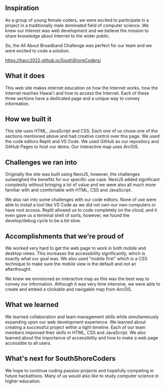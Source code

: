 ## Inspiration
As a group of young female coders, we were excited to participate in a project in a traditionally male dominated field of computer science. We knew our interest was web development and we believe the mission to share knowledge about Internet to the wider public.

So, the All About Broadband Challenge was perfect for our team and we were excited to code a solution. 

https://hacc2022.github.io/SouthShoreCoders/

## What it does
This web site makes internet education on how the Internet works, how the Internet reaches Hawai'i and how to access the Internet. Each of these three sections have a dedicated page and a unique way to convey information. 

## How we built it
This site uses HTML, JavaScript and CSS. Each one of us chose one of the sections mentioned above and had creative control over this page. We used the code editors Replit and VS Code. We used GitHub as our repository and GitHub Pages to host our demo. Our interactive map uses ArcGIS.

## Challenges we ran into
Originally the site was built using NextJS, however, the challenges outweighed the benefits for our specific use case. NextJS added significant complexity without bringing a lot of value and we were also all much more familiar with and comfortable with HTML, CSS and JavaScript.

We also ran into some challenges with our code editors. None of use were able to install a tool like VS Code as we did not own our own computers or have root access. Replit allowed us to code completely on the cloud, and it even gave us a terminal shell of sorts, however, we found the develop/debug cycle to be a bit slow.

## Accomplishments that we're proud of
We worked very hard to get the web page to work in both mobile and desktop views. This increases the accessibility significantly, which is exactly what our goal was. We also used "mobile first" which is a CSS technique to make sure the mobile view is the default and not an afterthought.

We knew we envisioned an interactive map as this was the best way to convey our information. Although it was very time intensive, we were able to create and embed a clickable and navigable map from ArcGIS.

## What we learned
We learned collaboration and team management skills while simultaneously expanding upon our web development experience. We learned about creating a successful project within a tight timeline. Each of our team members improved their skills in HTML, CSS and JavaScript. We also learned about the importance of accessibility and how to make a web page accessible to all users.

## What's next for SouthShoreCoders
We hope to continue coding passion projects and hopefully competing in future hackathons. Many of us would also like to study computer science in higher education. 
